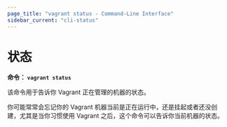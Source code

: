 ```yaml
---
page_title: "vagrant status - Command-Line Interface"
sidebar_current: "cli-status"
---
```


# 状态

**命令： `vagrant status`**

该命令用于告诉你 Vagrant 正在管理的机器的状态。

你可能常常会忘记你的 Vagrant 机器当前是正在运行中，还是挂起或者还没创建，尤其是当你习惯使用 Vagrant 之后，这个命令可以告诉你当前机器的状态。
